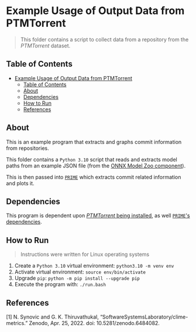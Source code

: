# Example Usage of Output Data from PTMTorrent

> This folder contains a script to collect data from a repository from the
> *PTMTorrent* dataset.

## Table of Contents

- [Example Usage of Output Data from PTMTorrent](#example-usage-of-output-data-from-ptmtorrent)
  - [Table of Contents](#table-of-contents)
  - [About](#about)
  - [Dependencies](#dependencies)
  - [How to Run](#how-to-run)
  - [References](#references)

## About

This is an example program that extracts and graphs commit information from
repositories.

This folder contains a `Python 3.10` script that reads and extracts model paths
from an example JSON file (from the
[ONNX Model Zoo component](../ptm_torrent/onnxmodelzoo/README.md)).

This is then passed into
[`PRIME`](https://github.com/SoftwareSystemsLaboratory/PRIME) which extracts
commit related information and plots it.

## Dependencies

This program is dependent upon
[*PTMTorrent* being installed](../README.md#how-to-install), as well
[`PRIME`'s dependencies](https://github.com/SoftwareSystemsLaboratory/PRIME).

## How to Run

> Instructions were written for Linux operating systems

1. Create a `Python 3.10` virtual environment: `python3.10 -m venv env`
1. Activate virtual environment: `source env/bin/activate`
1. Upgrade `pip`: `python -m pip install --upgrade pip`
1. Execute the program with: `./run.bash`

## References

\[1\] N. Synovic and G. K. Thiruvathukal,
“SoftwareSystemsLaboratory/clime-metrics.” Zenodo, Apr. 25, 2022. doi:
10.5281/zenodo.6484082.
